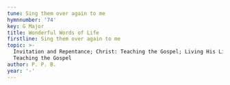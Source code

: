 ```yaml
---
tune: Sing them over again to me
hymnnumber: '74'
key: G Major
title: Wonderful Words of Life
firstline: Sing them over again to me
topic: >-
  Invitation and Repentance; Christ: Teaching the Gospel; Living His Life:
  Teaching the Gospel
author: P. P. B.
year: '-'
---
```

